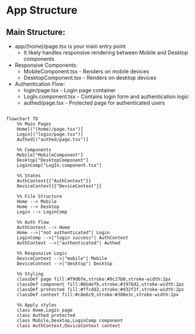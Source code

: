 # App Structure


## Main Structure:
- app/(home)/page.tsx is your main entry point
    - It likely handles responsive rendering between Mobile and Desktop components
- Responsive Components:
    - MobileComponent.tsx - Renders on mobile devices
    - DesktopComponent.tsx - Renders on desktop devices
- Authentication Flow:
    - login/page.tsx - Login page container
    - LogIn.component.tsx - Contains login form and authentication logic
    - authed/page.tsx - Protected page for authenticated users


```mermaid

flowchart TD
    %% Main Pages
    Home[("(home)/page.tsx")]
    Login[("login/page.tsx")]
    Authed[("authed/page.tsx")]
    
    %% Components
    Mobile["MobileComponent"]
    Desktop["DesktopComponent"]
    LoginComp["LogIn.component.tsx"]
    
    %% States
    AuthContext{{"AuthContext"}}
    DeviceContext{{"DeviceContext"}}
    
    %% File Structure
    Home --> Mobile
    Home --> Desktop
    Login --> LoginComp
    
    %% Auth Flow
    AuthContext --> Home
    Home -->|"not authenticated"| Login
    LoginComp -->|"login success"| AuthContext
    AuthContext -->|"authenticated"| Authed
    
    %% Responsive Logic
    DeviceContext -->|"mobile"| Mobile
    DeviceContext -->|"desktop"| Desktop
    
    %% Styling
    classDef page fill:#f9d6fe,stroke:#9c27b0,stroke-width:2px
    classDef component fill:#bbdefb,stroke:#1976d2,stroke-width:2px
    classDef protected fill:#ffcdd2,stroke:#d32f2f,stroke-width:2px
    classDef context fill:#c8e6c9,stroke:#388e3c,stroke-width:2px
    
    %% Apply styles
    class Home,Login page
    class Authed protected
    class Mobile,Desktop,LoginComp component
    class AuthContext,DeviceContext context

```

